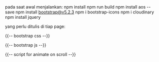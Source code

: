 pada saat awal menjalankan:
npm install
npm run build
npm install aos --save
npm install bootstrap@v5.2.3
npm i bootstrap-icons
npm i cloudinary
npm install jquery

yang perlu ditulis di tiap page:

{{-- bootstrap css --}}
<link rel="stylesheet" href="node_modules/bootstrap/dist/css/bootstrap.min.css">
<link rel="stylesheet" href="node_modules/bootstrap-icons/font/bootstrap-icons.css">
<link rel="stylesheet" href="node_modules/aos/dist/aos.css">

{{-- bootstrap js --}}
<script src="node_modules/aos/dist/aos.js"></script>
<script src="node_modules/bootstrap/dist/js/bootstrap.bundle.min.js"></script>

{{-- script for animate on scroll --}}
<script>
    AOS.init();
</script>
